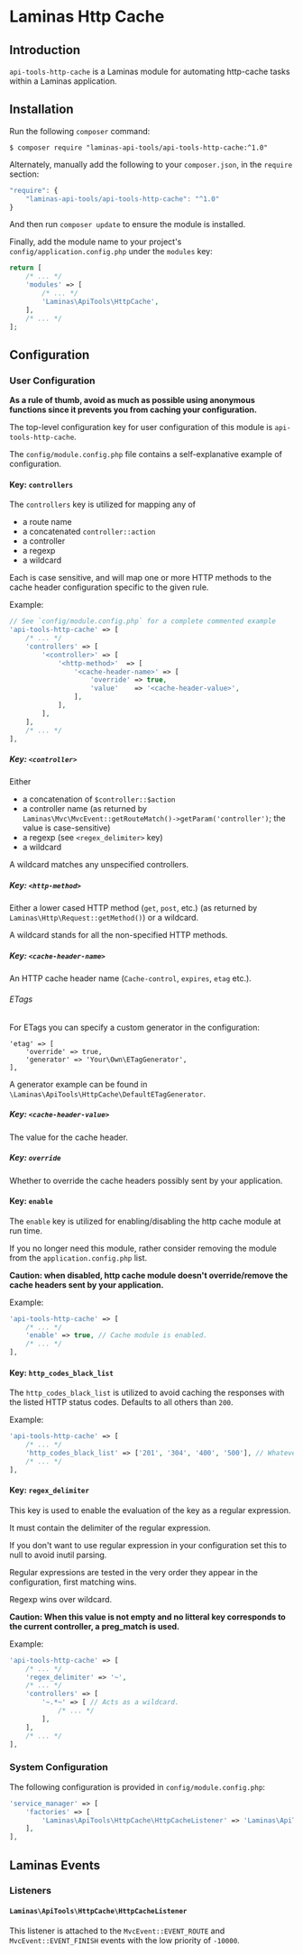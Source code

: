 Laminas Http Cache
=============

Introduction
------------

`api-tools-http-cache` is a Laminas module for automating http-cache tasks within a Laminas
application.

Installation
------------

Run the following `composer` command:

```console
$ composer require "laminas-api-tools/api-tools-http-cache:^1.0"
```

Alternately, manually add the following to your `composer.json`, in the `require` section:

```javascript
"require": {
    "laminas-api-tools/api-tools-http-cache": "^1.0"
}
```

And then run `composer update` to ensure the module is installed.

Finally, add the module name to your project's `config/application.config.php` under the `modules`
key:


```php
return [
    /* ... */
    'modules' => [
        /* ... */
        'Laminas\ApiTools\HttpCache',
    ],
    /* ... */
];
```

Configuration
-------------

### User Configuration

**As a rule of thumb, avoid as much as possible using anonymous functions since it prevents you from caching your configuration.** 

The top-level configuration key for user configuration of this module is `api-tools-http-cache`.

The `config/module.config.php` file contains a self-explanative example of configuration.

#### Key: `controllers`

The `controllers` key is utilized for mapping any of

- a route name
- a concatenated `controller::action`
- a controller
- a regexp 
- a wildcard

Each is case sensitive, and will map one or more HTTP methods to the cache
header configuration specific to the given rule.

Example:

```php
// See `config/module.config.php` for a complete commented example
'api-tools-http-cache' => [
    /* ... */
    'controllers' => [
        '<controller>' => [
            '<http-method>'  => [
                '<cache-header-name>' => [
                    'override' => true,
                    'value'    => '<cache-header-value>',
                ],
            ],
        ],
    ],
    /* ... */
],    
```

##### Key: `<controller>` 

Either 

- a concatenation of `$controller::$action` 
- a controller name (as returned by `Laminas\Mvc\MvcEvent::getRouteMatch()->getParam('controller')`;
  the value is case-sensitive) 
- a regexp (see `<regex_delimiter>` key)
- a wildcard

A wildcard matches any unspecified controllers.

##### Key: `<http-method>` 

Either a lower cased HTTP method (`get`, `post`, etc.) (as returned by `Laminas\Http\Request::getMethod()`) or a wildcard.

A wildcard stands for all the non-specified HTTP methods.

##### Key: `<cache-header-name>` 

An HTTP cache header name (`Cache-control`, `expires`, `etag` etc.).

###### ETags

For ETags you can specify a custom generator in the configuration:

```
'etag' => [
    'override' => true,
    'generator' => 'Your\Own\ETagGenerator',
],
```

A generator example can be found in `\Laminas\ApiTools\HttpCache\DefaultETagGenerator`. 


##### Key: `<cache-header-value>`

The value for the cache header. 

##### Key: `override`

Whether to override the cache headers possibly sent by your application.

#### Key: `enable`

The `enable` key is utilized for enabling/disabling the http cache module at run time.

If you no longer need this module, rather consider removing the module from the `application.config.php` list.

**Caution: when disabled, http cache module doesn't override/remove the cache headers sent by your application.**

Example:

```php
'api-tools-http-cache' => [
    /* ... */
    'enable' => true, // Cache module is enabled.
    /* ... */
],
```

#### Key: `http_codes_black_list`

The `http_codes_black_list` is utilized to avoid caching the responses with the listed HTTP status codes.
Defaults to all others than `200`.

Example:

```php
'api-tools-http-cache' => [
    /* ... */
    'http_codes_black_list' => ['201', '304', '400', '500'], // Whatever the other configurations, the responses with these HTTP codes won't be cached.
    /* ... */
],
```

#### Key: `regex_delimiter`

This key is used to enable the evaluation of the <controller> key as a regular expression.

It must contain the delimiter of the regular expression.

If you don't want to use regular expression in your configuration set this to null to avoid inutil parsing.

Regular expressions are tested in the very order they appear in the configuration, first matching wins.

Regexp wins over wildcard.

**Caution: When this value is not empty and no litteral key corresponds to the current controller, a preg_match is used.**

Example:

```php
'api-tools-http-cache' => [
    /* ... */
    'regex_delimiter' => '~',
    /* ... */
    'controllers' => [
        '~.*~' => [ // Acts as a wildcard.
            /* ... */
        ],
    ],
    /* ... */
],
```

### System Configuration

The following configuration is provided in `config/module.config.php`:

```php
'service_manager' => [
    'factories' => [
        'Laminas\ApiTools\HttpCache\HttpCacheListener' => 'Laminas\ApiTools\HttpCache\HttpCacheListenerFactory',
    ],
],
```

Laminas Events
----------

### Listeners

#### `Laminas\ApiTools\HttpCache\HttpCacheListener`

This listener is attached to the `MvcEvent::EVENT_ROUTE` and `MvcEvent::EVENT_FINISH` events with the low priority of `-10000`.
